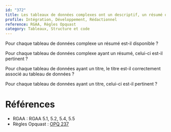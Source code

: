 ```yaml
---
id: "372"
title: Les tableaux de données complexes ont un descriptif, un résumé ou un titre pertinent.
profile: Intégration, Développement, Rédactionnel
reference: RGAA, Règles Opquast
category: Tableaux, Structure et code
---
```


Pour chaque tableau de données complexe un résumé est-il disponible ?

Pour chaque tableau de données complexe ayant un résumé, celui-ci est-il pertinent ?

Pour chaque tableau de données ayant un titre, le titre est-il correctement associé au tableau de données ?

Pour chaque tableau de données ayant un titre, celui-ci est-il pertinent ?

# Références

*   RGAA : RGAA 5.1, 5.2, 5.4, 5.5
*   Règles Opquast : [OPQ 237](https://checklists.opquast.com/fr/assurance-qualite-web/les-titres-des-tableaux-de-donnees-sont-renseignes)
